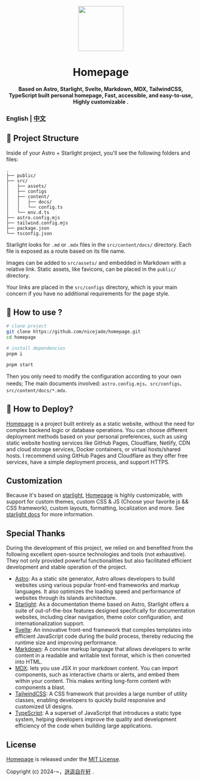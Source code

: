 <p align="center">
  <a href="https://www.niceshare.site/" target="_blank">
    <img width="120"
    src="https://github.com/nicejade/homepage/blob/main/client/public/favicon.svg?raw=true">
  </a>
</p>

<h1 align="center">Homepage</h1>

<div align="center">
  <strong>
    Based on Astro, Starlight, Svelte, Markdown, MDX, TailwindCSS, TypeScript built personal homepage, Fast, accessible, and easy-to-use, Highly customizable .
  </strong>
</div>

### English | [中文](https://www.niceshare.site/about)

## 🧱 Project Structure

Inside of your Astro + Starlight project, you'll see the following folders and files:

```
.
├── public/
├── src/
│   ├── assets/
│   ├── configs
│   ├── content/
│   │   ├── docs/
│   │   └── config.ts
│   └── env.d.ts
├── astro.config.mjs
├── tailwind.config.mjs
├── package.json
└── tsconfig.json
```

Starlight looks for `.md` or `.mdx` files in the `src/content/docs/` directory. Each file is exposed as a route based on its file name.

Images can be added to `src/assets/` and embedded in Markdown with a relative link. Static assets, like favicons, can be placed in the `public/` directory. 

Your links are placed in the `src/configs` directory, which is your main concern if you have no additional requirements for the page style.

## 🏹 How to use ?

```bash
# clone project
git clone https://github.com/nicejade/homepage.git
cd homepage

# install dependencies
pnpm i

pnpm start
```

Then you only need to modify the configuration according to your own needs; The main documents involved: `astro.config.mjs`、`src/configs`、`src/content/docs/*.mdx`.

## 🚀 How to Deploy?

[Homepage](https://github.com/nicejade/homepage) is a project built entirely as a static website, without the need for complex backend logic or database operations. You can choose different deployment methods based on your personal preferences, such as using static website hosting services like GitHub Pages, Cloudflare, Netlify, CDN and cloud storage services, Docker containers, or virtual hosts/shared hosts. I recommend using GitHub Pages and Cloudflare as they offer free services, have a simple deployment process, and support HTTPS.

## Customization

Because it's based on [starlight](https://starlight.astro.build/), [Homepage](https://github.com/nicejade/homepage) is highly customizable, with support for custom themes, custom CSS & JS (Choose your favorite js && CSS framework), custom layouts, formatting, localization and more. See [starlight docs](https://starlight.astro.build/zh-cn/getting-started/) for more information.

## Special Thanks

During the development of this project, we relied on and benefited from the following excellent open-source technologies and tools (not exhaustive). They not only provided powerful functionalities but also facilitated efficient development and stable operation of the project.

- [Astro](https://astro.build/): As a static site generator, Astro allows developers to build websites using various popular front-end frameworks and markup languages. It also optimizes the loading speed and performance of websites through its islands architecture.
- [Starlight](https://starlight.astro.build/zh-cn/getting-started/): As a documentation theme based on Astro, Starlight offers a suite of out-of-the-box features designed specifically for documentation websites, including clear navigation, theme color configuration, and internationalization support.
- [Svelte](https://svelte.dev/): An innovative front-end framework that compiles templates into efficient JavaScript code during the build process, thereby reducing the runtime size and improving performance.
- [Markdown](https://www.markdownguide.org/): A concise markup language that allows developers to write content in a readable and writable text format, which is then converted into HTML.
- [MDX](https://mdxjs.com/): lets you use JSX in your markdown content. You can import components, such as interactive charts or alerts, and embed them within your content. This makes writing long-form content with components a blast.
- [TailwindCSS](https://tailwindcss.com/): A CSS framework that provides a large number of utility classes, enabling developers to quickly build responsive and customized UI designs.
- [TypeScript](https://www.typescriptlang.org/): A a superset of JavaScript that introduces a static type system, helping developers improve the quality and development efficiency of the code when building large applications.

## License

[Homepage](https://github.com/nicejade/homepage) is released under the [MIT License](http://opensource.org/licenses/MIT).

Copyright (c) 2024-~，[逍遥自在轩](https://www.niceshare.site/) .